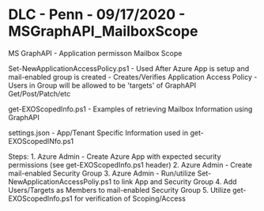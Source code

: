 # DLC - Penn - 09/17/2020 - MSGraphAPI_MailboxScope

 MS GraphAPI - Application permisson Mailbox Scope

Set-NewApplicationAccessPolicy.ps1 - Used After Azure App is setup and mail-enabled group is created - Creates/Verifies Application Access Policy - Users in Group will be allowed to be 'targets' of GraphAPI Get/Post/Patch/etc

get-EXOScopedInfo.ps1 - Examples of retrieving Mailbox Information using GraphAPI

settings.json - App/Tenant Specific Information used in get-EXOScopedINfo.ps1

Steps:
    1. Azure Admin - Create Azure App with expected security permissions (see get-EXOScopedInfo.ps1 header)
    2. Azure Admin - Create mail-enabled Security Group
    3. Azure Admin - Run/utilize Set-NewApplicationAccessPoliy.ps1 to link App and Security Group
    4. Add Users/Targets as Members to mail-enabled Security Group
    5. Utilize get-EXOScopedInfo.ps1 for verification of Scoping/Access

<!-- #ref: https://docs.microsoft.com/en-us/graph/auth-limit-mailbox-access
 -->
